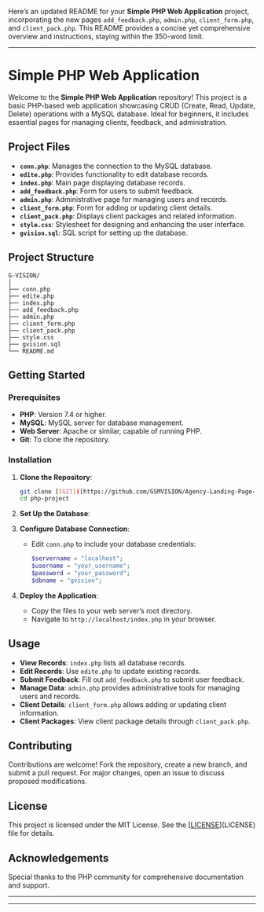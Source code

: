 Here’s an updated README for your **Simple PHP Web Application** project, incorporating the new pages `add_feedback.php`, `admin.php`, `client_form.php`, and `client_pack.php`. This README provides a concise yet comprehensive overview and instructions, staying within the 350-word limit.

---

# Simple PHP Web Application

Welcome to the **Simple PHP Web Application** repository! This project is a basic PHP-based web application showcasing CRUD (Create, Read, Update, Delete) operations with a MySQL database. Ideal for beginners, it includes essential pages for managing clients, feedback, and administration.

## Project Files

- **`conn.php`**: Manages the connection to the MySQL database.
- **`edite.php`**: Provides functionality to edit database records.
- **`index.php`**: Main page displaying database records.
- **`add_feedback.php`**: Form for users to submit feedback.
- **`admin.php`**: Administrative page for managing users and records.
- **`client_form.php`**: Form for adding or updating client details.
- **`client_pack.php`**: Displays client packages and related information.
- **`style.css`**: Stylesheet for designing and enhancing the user interface.
- **`gvision.sql`**:  SQL script for setting up the database.




## Project Structure

```
G-VISION/
│
├── conn.php
├── edite.php
├── index.php
├── add_feedback.php
├── admin.php
├── client_form.php
├── client_pack.php
├── style.css
├── gvision.sql
└── README.md

```

## Getting Started

### Prerequisites

- **PHP**: Version 7.4 or higher.
- **MySQL**: MySQL server for database management.
- **Web Server**: Apache or similar, capable of running PHP.
- **Git**: To clone the repository.

### Installation

1. **Clone the Repository**:
   ```bash
   git clone [[GIT]([https://github.com/GSMVISION/Agency-Landing-Page-/blob/main/LICENSE](https://github.com/GSMVISION/Agency-Landing-Page-.git))](GIT)
   cd php-project
   ```

2. **Set Up the Database**:
 
3. **Configure Database Connection**:
   - Edit `conn.php` to include your database credentials:
     ```php
     $servername = "localhost";
     $username = "your_username";
     $password = "your_password";
     $dbname = "gvision";
     ```

4. **Deploy the Application**:
   - Copy the files to your web server’s root directory.
   - Navigate to `http://localhost/index.php` in your browser.

## Usage

- **View Records**: `index.php` lists all database records.
- **Edit Records**: Use `edite.php` to update existing records.
- **Submit Feedback**: Fill out `add_feedback.php` to submit user feedback.
- **Manage Data**: `admin.php` provides administrative tools for managing users and records.
- **Client Details**: `client_form.php` allows adding or updating client information.
- **Client Packages**: View client package details through `client_pack.php`.

## Contributing

Contributions are welcome! Fork the repository, create a new branch, and submit a pull request. For major changes, open an issue to discuss proposed modifications.

## License

This project is licensed under the MIT License. See the [[LICENSE](https://github.com/GSMVISION/Agency-Landing-Page-/blob/main/LICENSE)](LICENSE) file for details.

## Acknowledgements

Special thanks to the PHP community for comprehensive documentation and support.

---
---
